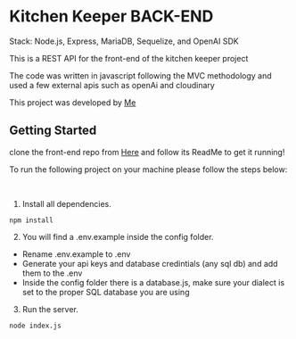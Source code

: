 # Kitchen Keeper BACK-END

Stack: Node.js, Express, MariaDB, Sequelize, and OpenAI SDK

This is a REST API for the front-end of the kitchen keeper project

The code was written in javascript following the MVC methodology and used a few external apis such as openAi and cloudinary

This project was developed by [Me](https://github.com/Moneeroz)
<br>

## Getting Started

clone the front-end repo from [Here](https://github.com/moneeroz/ion-kitchen-keeper) and follow its ReadMe to get it running!

To run the following project on your machine please follow the steps below:

<br>

1. Install all dependencies.

```
npm install
```

2. You will find a .env.example inside the config folder.

- Rename .env.example to .env
- Generate your api keys and database credintials (any sql db) and add them to the .env
- Inside the config folder there is a database.js, make sure your dialect is set to the proper SQL database you are using

3. Run the server.

```
node index.js
```
